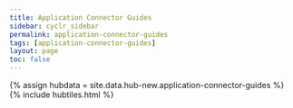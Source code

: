 ```yaml
---
title: Application Connector Guides
sidebar: cyclr_sidebar
permalink: application-connector-guides
tags: [application-connector-guides]
layout: page
toc: false
---
```

{% assign hubdata = site.data.hub-new.application-connector-guides %}
{% include hubtiles.html %}	